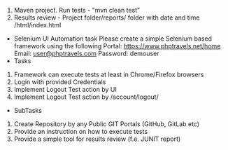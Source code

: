 1) Maven project. Run tests - "mvn clean test"
2) Results review - Project folder/reports/ folder with date and time /html/index.html

- Selenium UI Automation task
Please create a simple Selenium based framework using the following Portal:
https://www.phptravels.net/home
Email:​ user@phptravels.com
Password:​ demouser
- Tasks
1. Framework can execute tests at least in Chrome/Firefox browsers
2. Login with provided Credentials
3. Implement Logout Test action by UI
4. Implement Logout Test action by /account/logout/
- SubTasks
1. Create Repository by any Public GIT Portals (GitHub, GitLab etc)
2. Provide an instruction on how to execute tests
3. Provide a simple tool for results review (f.e. JUNIT report)
